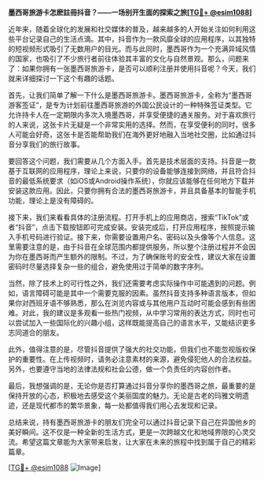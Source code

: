 **墨西哥旅游卡怎麽註冊抖音？——一场别开生面的探索之旅[[TG💪+ @esim1088](https://t.me/s/esim1088)]**

近年来，随着全球化的发展和社交媒体的普及，越来越多的人开始关注如何利用这些平台记录自己的生活点滴。其中，抖音作为一款风靡全球的应用程序，以其独特的短视频形式吸引了无数用户的目光。而与此同时，墨西哥作为一个充满异域风情的国家，也吸引了不少旅行者前往体验其丰富的文化与自然景观。那么，问题来了：如果你拥有一张墨西哥旅游卡，是否可以顺利注册并使用抖音呢？今天，我们就来详细探讨一下这个有趣的话题。

首先，让我们简单了解一下什么是墨西哥旅游卡。墨西哥旅游卡，全称为“墨西哥游客签证”，是专为计划前往墨西哥旅游的外国公民设计的一种特殊签证类型。它允许持卡人在一定期限内多次入境墨西哥，并享受便捷的通关服务。对于喜欢旅行的人来说，这张卡片无疑是一个非常实用的选择。然而，在享受便利的同时，很多人可能会好奇，这张卡是否能帮助我们在海外更好地融入当地社交圈，比如通过抖音分享我们的旅行故事。

要回答这个问题，我们需要从几个方面入手。首先是技术层面的支持。抖音是一款基于互联网的应用程序，理论上来说，只要你的设备能够连接到网络，并且符合抖音的最低系统要求（如iOS或Android操作系统），你就应该能够在任何地方下载并安装这款应用。因此，只要你拥有合法的墨西哥旅游卡，并且具备基本的智能手机功能，理论上是没有障碍的。

接下来，我们来看看具体的注册流程。打开手机上的应用商店，搜索“TikTok”或者“抖音”，点击下载按钮即可完成安装。安装完成后，打开应用程序，按照提示输入手机号码进行验证。接下来，你需要设置用户名、密码以及头像等个人信息。这里需要注意的是，由于抖音在全球范围内都提供服务，所以整个注册过程并不会因为你在墨西哥而产生额外的限制。不过，为了确保账号的安全性，建议大家在设置密码时尽量选择复杂一些的组合，避免使用过于简单的数字序列。

当然，除了技术上的可行性之外，我们还需要考虑实际操作中可能遇到的问题。例如，语言障碍可能是其中一个需要克服的因素。虽然抖音支持多种语言版本，但如果你对西班牙语不够熟悉，那么在浏览内容或与其他用户互动时可能会感到有些困难。对此，我的建议是多观看一些热门视频，从中学习常用的表达方式，同时也可以尝试加入一些国际化的兴趣小组，这样既能提高自己的语言水平，又能结识更多志同道合的朋友。

此外，值得注意的是，尽管抖音提供了强大的社交功能，但我们也不能忽视版权保护的重要性。在上传视频时，请务必注意素材的来源，避免侵犯他人的合法权益。另外，也要遵守当地的法律法规和社会公德，做一个负责任的内容创作者。

最后，我想强调的是，无论你是否打算通过抖音分享你的墨西哥之旅，最重要的是保持开放的心态，积极地去感受这个美丽国度的魅力。无论是古老的玛雅文明遗迹，还是现代都市的繁华景象，每一处都值得我们用心去发现和记录。

总结来说，持有墨西哥旅游卡的朋友们完全可以通过抖音记录下自己在异国他乡的美好瞬间。这不仅是一种全新的生活方式，更是一次跨越文化和地域界限的心灵交流。希望这篇文章能为大家带来启发，让大家在未来的旅程中找到属于自己的精彩篇章。

[[TG💪+ @esim1088](https://t.me/s/esim1088) ![Image](https://i.postimg.cc/4NQfJmqS/Snipaste-2025-05-13-00-14-12.png)]